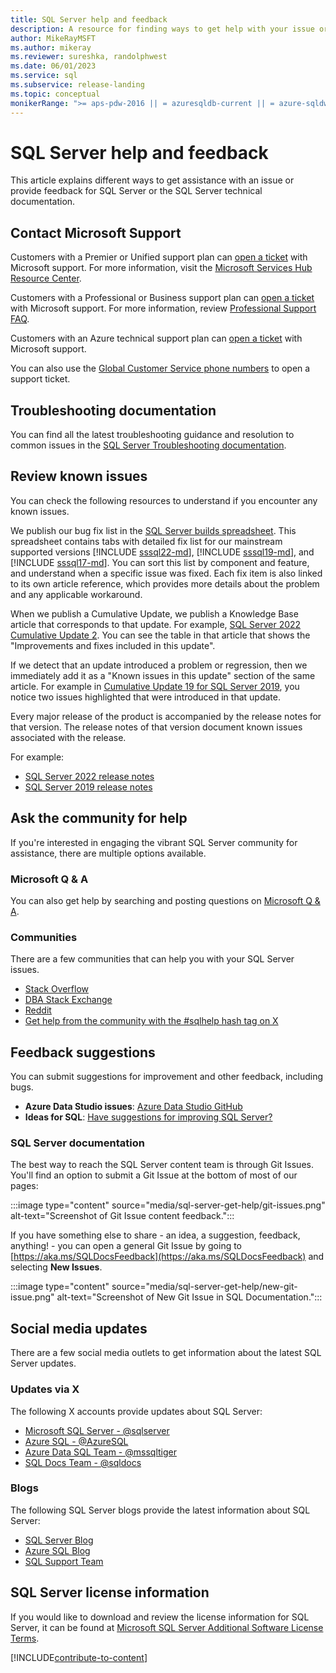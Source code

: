 ```yaml
---
title: SQL Server help and feedback
description: A resource for finding ways to get help with your issue or submit feedback for either the SQL Server product, or the SQL Server technical documentation.
author: MikeRayMSFT
ms.author: mikeray
ms.reviewer: sureshka, randolphwest
ms.date: 06/01/2023
ms.service: sql
ms.subservice: release-landing
ms.topic: conceptual
monikerRange: ">= aps-pdw-2016 || = azuresqldb-current || = azure-sqldw-latest || >= sql-server-2016 || >= sql-server-linux-2017"
---
```


# SQL Server help and feedback

This article explains different ways to get assistance with an issue or provide feedback for SQL Server or the SQL Server technical documentation.

## Contact Microsoft Support

Customers with a Premier or Unified support plan can [open a ticket](https://serviceshub.microsoft.com/support/create) with Microsoft support. For more information, visit the [Microsoft Services Hub Resource Center](/services-hub/unified/).

Customers with a Professional or Business support plan can [open a ticket](https://support.serviceshub.microsoft.com/supportforbusiness/create) with Microsoft support. For more information, review [Professional Support FAQ](/services-hub/sfbus/support-for-business/professional-support-faqs).

Customers with an Azure technical support plan can [open a ticket](/azure/azure-portal/supportability/how-to-create-azure-support-request) with Microsoft support.

You can also use the [Global Customer Service phone numbers](https://support.microsoft.com/topic/global-customer-service-phone-numbers-c0389ade-5640-e588-8b0e-28de8afeb3f2) to open a support ticket.

## Troubleshooting documentation

You can find all the latest troubleshooting guidance and resolution to common issues in the [SQL Server Troubleshooting documentation](/troubleshoot/sql/).

## Review known issues

You can check the following resources to understand if you encounter any known issues.

We publish our bug fix list in the [SQL Server builds spreadsheet](https://aka.ms/sqlserverbuilds). This spreadsheet contains tabs with detailed fix list for our mainstream supported versions [!INCLUDE [sssql22-md](../includes/sssql22-md.md)], [!INCLUDE [sssql19-md](../includes/sssql19-md.md)], and [!INCLUDE [sssql17-md](../includes/sssql17-md.md)]. You can sort this list by component and feature, and understand when a specific issue was fixed. Each fix item is also linked to its own article reference, which provides more details about the problem and any applicable workaround.

When we publish a Cumulative Update, we publish a Knowledge Base article that corresponds to that update. For example, [SQL Server 2022 Cumulative Update 2](/troubleshoot/sql/releases/sqlserver-2022/cumulativeupdate2). You can see the table in that article that shows the "Improvements and fixes included in this update".

If we detect that an update introduced a problem or regression, then we immediately add it as a "Known issues in this update" section of the same article. For example in [Cumulative Update 19 for SQL Server 2019](https://support.microsoft.com/kb/5023049), you notice two issues highlighted that were introduced in that update.

Every major release of the product is accompanied by the release notes for that version. The release notes of that version document known issues associated with the release.

For example:

- [SQL Server 2022 release notes](sql-server-2022-release-notes.md)
- [SQL Server 2019 release notes](sql-server-2019-release-notes.md)

## Ask the community for help

If you're interested in engaging the vibrant SQL Server community for assistance, there are multiple options available.

### Microsoft Q & A

You can also get help by searching and posting questions on [Microsoft Q & A](/answers/products/sql-server).

### Communities

There are a few communities that can help you with your SQL Server issues.

- [Stack Overflow](https://stackoverflow.com/questions/tagged/sql-server)
- [DBA Stack Exchange](https://dba.stackexchange.com/questions/tagged/sql-server)
- [Reddit](https://www.reddit.com/r/SQLServer/)
- [Get help from the community with the #sqlhelp hash tag on X](https://x.com/hashtag/sqlhelp?src=hash)

## Feedback suggestions

You can submit suggestions for improvement and other feedback, including bugs.

- **Azure Data Studio issues**: [Azure Data Studio GitHub](https://github.com/microsoft/azuredatastudio/issues)
- **Ideas for SQL**: [Have suggestions for improving SQL Server?](https://feedback.azure.com/forums/908035-sql-server)

### SQL Server documentation

The best way to reach the SQL Server content team is through Git Issues. You'll find an option to submit a Git Issue at the bottom of most of our pages:

:::image type="content" source="media/sql-server-get-help/git-issues.png" alt-text="Screenshot of Git Issue content feedback.":::

If you have something else to share - an idea, a suggestion, feedback, anything! -  you can open a general Git Issue by going to [https://aka.ms/SQLDocsFeedback](https://aka.ms/SQLDocsFeedback) and selecting **New Issues**.

:::image type="content" source="media/sql-server-get-help/new-git-issue.png" alt-text="Screenshot of New Git Issue in SQL Documentation.":::

## Social media updates

There are a few social media outlets to get information about the latest SQL Server updates.

### Updates via X

The following X accounts provide updates about SQL Server:

- [Microsoft SQL Server - @sqlserver](https://x.com/sqlserver)
- [Azure SQL - @AzureSQL](https://x.com/azuresql)
- [Azure Data SQL Team - @mssqltiger](https://x.com/mssqltiger)
- [SQL Docs Team - @sqldocs](https://x.com/sqldocs)

### Blogs

The following SQL Server blogs provide the latest information about SQL Server:

- [SQL Server Blog](https://cloudblogs.microsoft.com/sqlserver/)
- [Azure SQL Blog](https://techcommunity.microsoft.com/t5/azure-sql-blog/bg-p/AzureSQLBlog)
- [SQL Support Team](https://techcommunity.microsoft.com/t5/SQL-Server-Support/bg-p/SQLServerSupport/)

## SQL Server license information

If you would like to download and review the license information for SQL Server, it can be found at [Microsoft SQL Server Additional Software License Terms](https://www.microsoft.com/download/details.aspx?id=39299).

[!INCLUDE[contribute-to-content](../includes/paragraph-content/contribute-to-content.md)]
